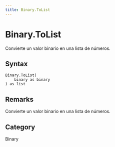 ```yaml
---
title: Binary.ToList
---
```


# Binary.ToList


Convierte un valor binario en una lista de números.


## Syntax

```powerquery
Binary.ToList(
    binary as binary
) as list
```


## Remarks

Convierte un valor binario en una lista de números.



## Category
Binary
